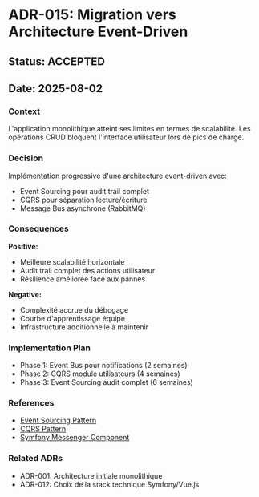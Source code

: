 # ADR-015: Migration vers Architecture Event-Driven

## Status: ACCEPTED

## Date: 2025-08-02

### Context

L'application monolithique atteint ses limites en termes de scalabilité.
Les opérations CRUD bloquent l'interface utilisateur lors de pics de charge.

### Decision

Implémentation progressive d'une architecture event-driven avec:

- Event Sourcing pour audit trail complet
- CQRS pour séparation lecture/écriture  
- Message Bus asynchrone (RabbitMQ)

### Consequences

**Positive:**

- Meilleure scalabilité horizontale
- Audit trail complet des actions utilisateur
- Résilience améliorée face aux pannes

**Negative:**

- Complexité accrue du débogage
- Courbe d'apprentissage équipe
- Infrastructure additionnelle à maintenir

### Implementation Plan

- Phase 1: Event Bus pour notifications (2 semaines)
- Phase 2: CQRS module utilisateurs (4 semaines)  
- Phase 3: Event Sourcing audit complet (6 semaines)

### References

- [Event Sourcing Pattern](https://martinfowler.com/eaaDev/EventSourcing.html)
- [CQRS Pattern](https://docs.microsoft.com/en-us/azure/architecture/patterns/cqrs)
- [Symfony Messenger Component](https://symfony.com/doc/current/messenger.html)

### Related ADRs

- ADR-001: Architecture initiale monolithique
- ADR-012: Choix de la stack technique Symfony/Vue.js
